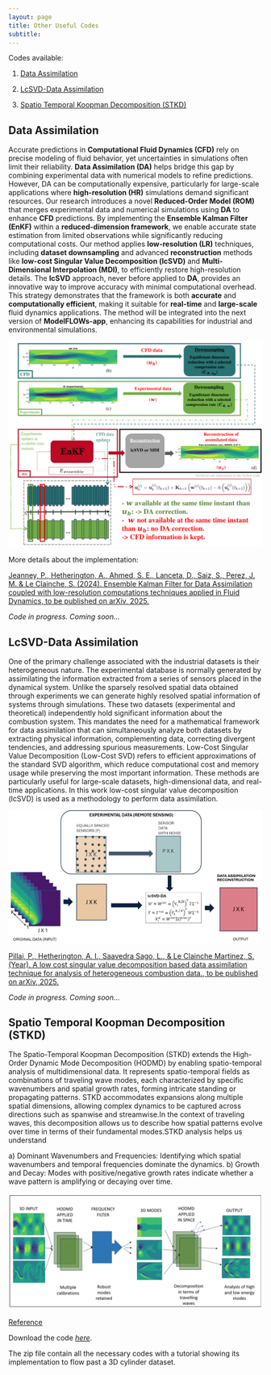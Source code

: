 ```yaml
---
layout: page
title: Other Useful Codes 
subtitle: 
---
```


Codes available:
1. [Data Assimilation](https://modelflows.github.io/modelflowsapp/others/#DA)

2. [LcSVD-Data Assimilation](https://modelflows.github.io/modelflowsapp/others/#lcSVD_DA)

3. [Spatio Temporal Koopman Decomposition (STKD)](https://modelflows.github.io/modelflowsapp/others/#STKD)


## Data Assimilation <a id="DA"></a>
Accurate predictions in **Computational Fluid Dynamics (CFD)** rely on precise modeling of fluid behavior, yet uncertainties in simulations often limit their reliability. **Data Assimilation (DA)** helps bridge this gap by combining experimental data with numerical models to refine predictions. However, DA can be computationally expensive, particularly for large-scale applications where **high-resolution (HR)** simulations demand significant resources.
Our research introduces a novel **Reduced-Order Model (ROM)** that merges experimental data and numerical simulations using **DA** to enhance **CFD** predictions. By implementing the **Ensemble Kalman Filter (EnKF)** within a **reduced-dimension framework**, we enable accurate state estimation from limited observations while significantly reducing computational costs. Our method applies **low-resolution (LR)** techniques, including **dataset downsampling** and advanced **reconstruction** methods like **low-cost Singular Value Decomposition (lcSVD)** and **Multi-Dimensional Interpolation (MDI)**, to efficiently restore high-resolution details. The **lcSVD** approach, never before applied to **DA**, provides an innovative way to improve accuracy with minimal computational overhead. This strategy demonstrates that the framework is both **accurate** and **computationally efficient**, making it suitable for **real-time** and **large-scale** fluid dynamics applications. The method will be integrated into the next version of **ModelFLOWs-app**, enhancing its capabilities for industrial and environmental simulations.



![Figure text](https://github.com/modelflows/modelflowsapp/blob/master/assets/img/2025_01Jan_30_Jeanney_DA.png?raw=true)

More details about the implementation:

[Jeanney, P., Hetherington, A., Ahmed, S. E., Lanceta, D., Saiz, S., Perez, J. M. & Le Clainche, S. (2024). Ensemble Kalman Filter for Data Assimilation coupled with low-resolution computations techniques applied in Fluid Dynamics, to be published on arXiv, 2025.]()

*Code in progress. Coming soon...*
<!-- Download the code [*here*](https://github.com/modelflows/notebooks/raw/refs/heads/main/ZIPNAME.zip). -->

## LcSVD-Data Assimilation <a id="lcSVD_DA"></a>
One of the primary challenge associated with the industrial datasets is their heterogeneous nature. The experimental database is normally generated by assimilating the information extracted from a series of sensors placed in the dynamical system. Unlike the sparsely resolved spatial data obtained through experiments we can generate highly resolved spatial information of systems through simulations. These two datasets (experimental and theoretical) independently hold significant information about the combustion system. This mandates the need for a mathematical framework for data assimilation that can simultaneously analyze both datasets by extracting physical information, complementing data, correcting divergent tendencies, and addressing spurious measurements. Low-Cost Singular Value Decomposition (Low-Cost SVD) refers to efficient approximations of the standard SVD algorithm, which reduce computational cost and memory usage while preserving the most important information. These methods are particularly useful for large-scale datasets, high-dimensional data, and real-time applications. In this work low-cost singular value decomposition (lcSVD) is used as a methodology to perform data assimilation. 

![Flowchart](https://github.com/modelflows/modelflowsapp/blob/master/assets/img/2025_01_30_pillai_lcsvd-da.png?raw=true)

[Pillai, P., Hetherington, A. I., Saavedra Sago, L., & Le Clainche Martinez, S. (Year). A low cost singular value decomposition based data assimilation technique for analysis of heterogeneous combustion data., to be published on arXiv, 2025.]()

*Code in progress. Coming soon...*
<!-- Download the code [*here*](https://github.com/modelflows/notebooks/raw/refs/heads/main/ZIPNAME.zip). -->

## Spatio Temporal Koopman Decomposition (STKD) <a id="STKD"></a>
The Spatio-Temporal Koopman Decomposition (STKD) extends the High-Order Dynamic Mode Decomposition (HODMD) by enabling spatio-temporal analysis of multidimensional data. It represents spatio-temporal fields as combinations of traveling wave modes, each characterized by specific wavenumbers and spatial growth rates, forming intricate standing or propagating patterns. STKD accommodates expansions along multiple spatial dimensions, allowing complex dynamics to be captured across directions such as spanwise and streamwise.In the context of traveling waves, this decomposition allows us to describe how spatial patterns evolve over time in terms of their fundamental modes.STKD analysis helps us understand

a) Dominant Wavenumbers and Frequencies: Identifying which spatial wavenumbers and temporal frequencies dominate the dynamics.
b) Growth and Decay: Modes with positive/negative growth rates  indicate whether a wave pattern is amplifying or decaying over time.

![Flowchart1](https://github.com/modelflows/modelflowsapp/blob/master/assets/img/2025_01_30_pillai_stkd.png?raw=true)

[Reference](https://www.researchgate.net/publication/338544827_Coherent_structures_in_the_turbulent_channel_flow_of_an_elastoviscoplastic_fluid)

Download the code [*here*](https://github.com/modelflows/notebooks/raw/refs/heads/main/stkd.zip).

The zip file contain all the necessary codes with a tutorial showing its implementation to flow past a 3D cylinder dataset.
